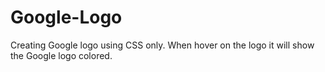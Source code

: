 # Google-Logo
Creating Google logo using CSS only.
When hover on the logo it will show the Google logo colored.
